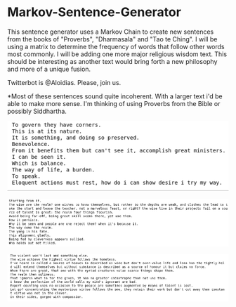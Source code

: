 # Markov-Sentence-Generator


This sentence generator uses a Markov Chain to create new sentences from the books of "Proverbs", "Dharmasala" and "Tao te Ching".
I will be using a matrix to determine the frequency of words that follow other words most commonly. I will be adding one more major religious wisdom text. This should be interesting as another text would bring forth a new philosophy and more of a unique fusion.

Twitterbot is @Aloidias. Please, join us.

*Most of these sentences sound quite incoherent. With a larger text i'd be able to make more sense. I'm thinking of using Proverbs from the Bible or possibly Siddhartha.

![](/markov1.png)

![](/markov2.png)

![](/markov3.png)
